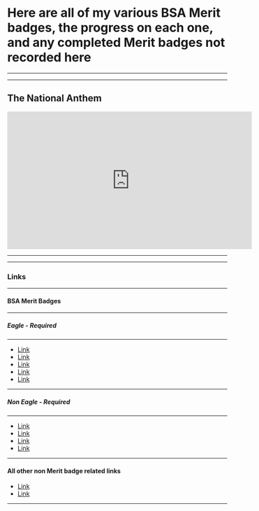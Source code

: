 <!DOCTYPE html> 
<tml>
<head>
  <title></title>
  <style></style>
</head>
<body>

<h1>Here are all of my various BSA Merit badges, the progress on each one, and any completed Merit badges not recorded here</h1>

<hr>
<hr>

<h2>The National Anthem</h2>
<iframe width="560" height="315" src="https://www.youtube.com/embed/DADmZdbQ9x8?si=kRJRf0E6ZgD6NWry" title="YouTube video player" frameborder="0" allow="accelerometer; autoplay; clipboard-write; encrypted-media; gyroscope; picture-in-picture; web-share" referrerpolicy="strict-origin-when-cross-origin" allowfullscreen></iframe>

<hr>
<hr>

<h3>Links</h3> 

<hr>

<h4>BSA Merit Badges</h4>

<hr>

<h5>Eagle - Required</h5>

<hr>

<ul>
  <li><a href="">Link</a></li>
  <li><a href="">Link</a></li>
  <li><a href="">Link</a></li>
  <li><a href="">Link</a></li>
  <li><a href="">Link</a></li>
</ul>

<hr>

<h5>Non Eagle - Required</h5>

<hr>

<ul>
  <li><a href="">Link</a></li>
  <li><a href="">Link</a></li>
  <li><a href="">Link</a></li>
  <li><a href="">Link</a></li>
</ul>

<hr>

<h4>All other non Merit badge related links</h4>

<ul>
  <li><a href="">Link</a></li>
  <li><a href="">Link</a></li>
</ul>

<hr>

</body>
</html>
